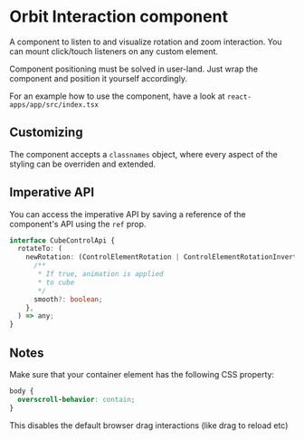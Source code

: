 # Orbit Interaction component

A component to listen to and visualize rotation and zoom interaction.
You can mount click/touch listeners on any custom element.

Component positioning must be solved in user-land. Just wrap the component and position it yourself accordingly.

For an example how to use the component, have a look at `react-apps/app/src/index.tsx`

## Customizing

The component accepts a `classnames` object, where every aspect of the styling can be overriden and extended.

## Imperative API
You can access the imperative API by saving a reference of the component's API using the `ref` prop.

```typescript
interface CubeControlApi {
  rotateTo: (
    newRotation: (ControlElementRotation | ControlElementRotationInverted) & {
      /**
       * If true, animation is applied
       * to cube
       */
      smooth?: boolean;
    },
  ) => any;
}
```

## Notes

Make sure that your container element has the following CSS property:

```css
body {
  overscroll-behavior: contain;
}
```

This disables the default browser drag interactions (like drag to reload etc)
